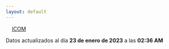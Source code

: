 ```yaml
---
layout: default
---
```

<a href="planes/ICOM/" style="padding: 1rem;">ICOM</a>
<p class_="text-center text-muted">Datos actualizados al día <b>23 de enero de 2023</b> a las <b>02:36 AM</b></p>